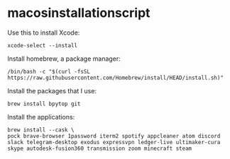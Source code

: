 # macosinstallationscript

Use this to install Xcode:

```
xcode-select --install
```

Install homebrew, a package manager:

```
/bin/bash -c "$(curl -fsSL https://raw.githubusercontent.com/Homebrew/install/HEAD/install.sh)"
```

Install the packages that I use:

```
brew install bpytop git
```

Install the applications:

```
brew install --cask \
pock brave-browser 1password iterm2 spotify appcleaner atom discord slack telegram-desktop exodus expressvpn ledger-live ultimaker-cura skype autodesk-fusion360 transmission zoom minecraft steam
```
